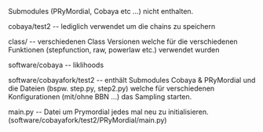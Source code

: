 Submodules (PRyMordial, Cobaya etc ...) nicht enthalten.

cobaya/test2 -- lediglich verwendet um die chains zu speichern

class/ --  verschiedenen Class Versionen welche für die verschiedenen Funktionen (stepfunction, raw, powerlaw etc.) verwendet wurden 

software/cobaya --  liklihoods

software/cobayafork/test2 -- enthält Submodules Cobaya & PRyMordial und die Dateien (bspw. step.py, step2.py) welche für verschiedenen Konfigurationen (mit/ohne BBN ...) das Sampling starten.

main.py -- Datei um Prymordial jedes mal neu zu initialisieren. (software/cobayafork/test2/PRyMordial/main.py) 

